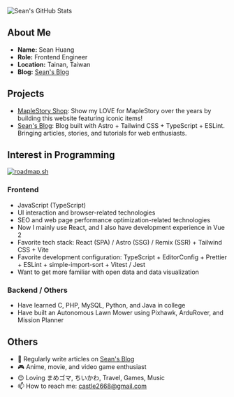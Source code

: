 ![Sean's GitHub Stats](https://github-readme-stats.vercel.app/api?username=castle2668&theme=react)

## About Me

* **Name:** Sean Huang
* **Role:** Frontend Engineer
* **Location:** Tainan, Taiwan
* **Blog:** [Sean's Blog](https://www.seanhuang.dev)

## Projects

* [MapleStory Shop](https://castle2668.github.io/maplestory-shop/): Show my LOVE for MapleStory over the years by building this website featuring iconic items!
* [Sean's Blog](https://www.seanhuang.dev): Blog built with Astro + Tailwind CSS + TypeScript + ESLint. Bringing articles, stories, and tutorials for web enthusiasts.

## Interest in Programming

[![roadmap.sh](https://roadmap.sh/card/wide/65fbda486deb533d6e0244c9?variant=dark)](https://roadmap.sh)

### Frontend

* JavaScript (TypeScript)
* UI interaction and browser-related technologies
* SEO and web page performance optimization-related technologies
* Now I mainly use React, and I also have development experience in Vue 2
* Favorite tech stack: React (SPA) / Astro (SSG) / Remix (SSR) + Tailwind CSS + Vite
* Favorite development configuration: TypeScript + EditorConfig + Prettier + ESLint + simple-import-sort + Vitest / Jest
* Want to get more familiar with open data and data visualization

### Backend / Others

* Have learned C, PHP, MySQL, Python, and Java in college
* Have built an Autonomous Lawn Mower using Pixhawk, ArduRover, and Mission Planner
  
## Others

* 📝 Regularly write articles on [Sean's Blog](https://www.seanhuang.dev)
* 🎮 Anime, movie, and video game enthusiast
* 😍 Loving まめゴマ, ちいかわ, Travel, Games, Music
* 📫 How to reach me: castle2668@gmail.com
